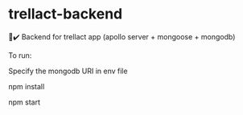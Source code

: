 # trellact-backend
📝✔️ Backend for trellact app (apollo server + mongoose + mongodb)

To run:

Specify the mongodb URI in env file

npm install

npm start
